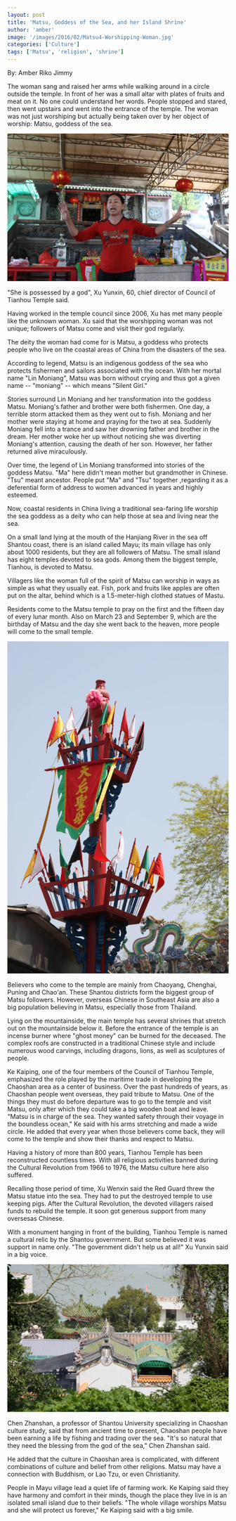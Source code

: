 ```yaml
---
layout: post
title: 'Matsu, Goddess of the Sea, and her Island Shrine'
author: 'amber'
image: '/images/2016/02/Matsu4-Worshipping-Woman.jpg'
categories: ['Culture']
tags: ['Matsu', 'religion', 'shrine']
---
```


By: Amber Riko Jimmy

The woman sang and raised her arms while walking around in a circle outside the temple. In front of her was a small altar with plates of fruits and meat on it. No one could understand her words. People stopped and stared, then went upstairs and went into the entrance of the temple. The woman was not just worshiping but actually being taken over by her object of worship: Matsu, goddess of the sea.

![Matsu-Worshipping Woman](/images/2016/02/Matsu4-Worshipping-Woman.jpg)

"She is possessed by a god", Xu Yunxin, 60, chief director of Council of Tianhou Temple said.

Having worked in the temple council since 2006, Xu has met many people like the unknown woman. Xu said that the worshipping woman was not unique; followers of Matsu come and visit their god regularly.

The deity the woman had come for is Matsu, a goddess who protects people who live on the coastal areas of China from the disasters of the sea.

According to legend, Matsu is an indigenous goddess of the sea who protects fishermen and sailors associated with the ocean. With her mortal name "Lin Moniang", Matsu was born without crying and thus got a given name -- "moniang" -- which means "Silent Girl."

Stories surround Lin Moniang and her transformation into the goddess Matsu. Moniang's father and brother were both fishermen. One day, a terrible storm attacked them as they went out to fish. Moniang and her mother were staying at home and praying for the two at sea. Suddenly Moniang fell into a trance and saw her drowning father and brother in the dream. Her mother woke her up without noticing she was diverting Moniang's attention, causing the death of her son. However, her father returned alive miraculously.

Over time, the legend of Lin Moniang transformed into stories of the goddess Matsu. "Ma" here didn't mean mother but grandmother in Chinese. "Tsu" meant ancestor. People put "Ma" and "Tsu" together ,regarding it as a deferential form of address to women advanced in years and highly esteemed.

Now, coastal residents in China living a traditional sea-faring life worship the sea goddess as a deity who can help those at sea and living near the sea.

On a small land lying at the mouth of the Hanjiang River in the sea off Shantou coast, there is an island called Mayu; its main village has only about 1000 residents, but they are all followers of Matsu. The small island has eight temples devoted to sea gods. Among them the biggest temple, Tianhou, is devoted to Matsu.

Villagers like the woman full of the spirit of Matsu can worship in ways as simple as what they usually eat. Fish, pork and fruits like apples are often put on the altar, behind which is a 1.5-meter-high clothed statues of Mastu.

Residents come to the Matsu temple to pray on the first and the fifteen day of every lunar month. Also on March 23 and September 9, which are the birthday of Matsu and the day she went back to the heaven, more people will come to the small temple.

![Matsu3](/images/2016/02/Matsu3.jpg)

Believers who come to the temple are mainly from Chaoyang, Chenghai, Puning and Chao'an. These Shantou districts form the biggest group of Matsu followers. However, overseas Chinese in Southeast Asia are also a big population believing in Matsu, especially those from Thailand.

Lying on the mountainside, the main temple has several shrines that stretch out on the mountainside below it. Before the entrance of the temple is an incense burner where "ghost money" can be burned for the deceased. The complex roofs are constructed in a traditional Chinese style and include numerous wood carvings, including dragons, lions, as well as sculptures of people.

Ke Kaiping, one of the four members of the Council of Tianhou Temple, emphasized the role played by the maritime trade in developing the Chaoshan area as a center of business. Over the past hundreds of years, as Chaoshan people went overseas, they paid tribute to Matsu. One of the things they must do before departure was to go to the temple and visit Matsu, only after which they could take a big wooden boat and leave. "Matsu is in charge of the sea. They wanted safety through their voyage in the boundless ocean," Ke said with his arms stretching and made a wide circle. He added that every year when those believers come back, they will come to the temple and show their thanks and respect to Matsu.

Having a history of more than 800 years, Tianhou Temple has been reconstructed countless times. With all religious activities banned during the Cultural Revolution from 1966 to 1976, the Matsu culture here also suffered.

Recalling those period of time, Xu Wenxin said the Red Guard threw the Matsu statue into the sea. They had to put the destroyed temple to use keeping pigs. After the Cultural Revolution, the devoted villagers raised funds to rebuild the temple. It soon got generous support from many oversesas Chinese.

With a monument hanging in front of the building, Tianhou Temple is named a cultural relic by the Shantou government. But some believed it was support in name only. "The government didn't help us at all!" Xu Yunxin said in a big voice.

![Matsu2-Ancient Buildings on Mayu Island](/images/2016/02/Matsu2-Ancient-Buildings-on-Mayu-Island.jpg)

Chen Zhanshan, a professor of Shantou University specializing in Chaoshan culture study, said that from ancient time to present, Chaoshan people have been earning a life by fishing and trading over the sea. "It's so natural that they need the blessing from the god of the sea," Chen Zhanshan said.

He added that the culture in Chaoshan area is complicated, with different combinations of culture and belief from other religions. Matsu may have a connection with Buddhism, or Lao Tzu, or even Christianity.

People in Mayu village lead a quiet life of farming work. Ke Kaiping said they have harmony and comfort in their minds, though the place they live in is an isolated small island due to their beliefs. "The whole village worships Matsu and she will protect us forever," Ke Kaiping said with a big smile.